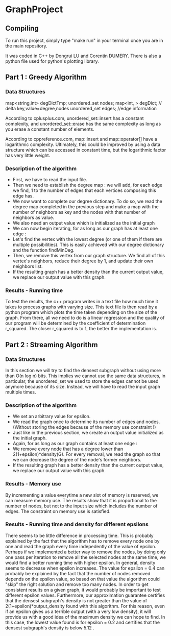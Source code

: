 # GraphProject

## Compiling

To run this project, simply type "make run" in your terminal once you are in the main repository.

It was coded in C++ by Dongrui LU and Corentin DUMERY. There is also a python file used for python's plotting library.



## Part 1 : Greedy Algorithm

### Data Structures

map<string,int> degDictTmp;
unordered_set<string> nodes;
map<int,            > degDict; // delta key,value=degree,nodes
unordered_set<string> edges; //edge information

According to cplusplus.com, unordered_set::insert has a constant complexity, and unordered_set::erase has the same complexity as long as you erase a constant number of elements.

According to cppreference.com, map::insert and map::operator[] have a logarithmic complexity. Ultimately, this could be improved by using a data structure which can be accessed in constant time, but the logarithmic factor has very little weight.

### Description of the algorithm
- First, we have to read the input file.
- Then we need to establish the degree map : we will add, for each edge we find, 1 to the number of edges that each vertices composing this edge has.
- We now want to complete our degree dictionary. To do so, we read the degree map completed in the previous step and make a map with the number of neighbors as key and the nodes with that number of neighbors as value.
- We also need an output value which is initialized as the initial graph
- We can now begin iterating, for as long as our graph has at least one edge :
 - Let's find the vertex with the lowest degree (or one of them if there are multiple possibilities). This is easily achieved with our degree dictionary and the function findMinDeg.
 - Then, we remove this vertex from our graph structure. We find all of this vertex's neighbors, reduce their degree by 1, and update their own neighbors list.
 - If the resulting graph has a better density than the current output value, we replace our output value with this graph.



### Results - Running time
To test the results, the c++ program writes in a text file how much time it takes to process graphs with varying size. This text file is then read by a python program which plots the time taken depending on the size of the graph. From there, all we need to do is a linear regression and the quality of our program will be determined by the coefficient of determination r_squared. The closer r_squared is to 1, the better the implementation is.


## Part 2 : Streaming Algorithm

### Data Structures

In this section we will try to find the densest subgraph without using more than O(n log n) bits. This implies we cannot use the same data structures, in particular, the unordered_set we used to store the edges cannot be used anymore because of its size. Instead, we will have to read the input graph multiple times.

### Description of the algorithm
- We set an arbitrary value for epsilon.
- We read the graph once to determine its number of edges and nodes. (Without storing the edges because of the memory use constraint !)
- Just like in the previous section, we create an output value initialized as the initial graph.
- Again, for as long as our graph contains at least one edge :
 - We remove every node that has a degree lower than 2(1+epsilon)*density(G). For every removal, we read the graph so that we can decrease the degree of the node's former neighbors.
 - If the resulting graph has a better density than the current output value, we replace our output value with this graph.

### Results - Memory use

By incrementing a value everytime a new slot of memory is reserved, we can measure memory use. The results show that it is proportional to the number of nodes, but not to the input size which includes the number of edges. The constraint on memory use is satisfied.

### Results - Running time and density for different epsilons

There seems to be little difference in processing time. This is probably explained by the fact that the algorithm has to remove every node one by one and read the graph every time indepedently of the value of epsilon. Perhaps if we implemented a better way to remove the nodes, by doing only one pass per iteration to remove all the selected nodes at the same time, we would find a better running time with higher epsilon.
In general, density seems to decrease when epsilon increases. The value for epsilon = 0.4 can probably be explained by the fact that the number of nodes removed depends on the epsilon value, so based on that value the algorithm could "skip" the right solution and remove too many nodes.
In order to get consistent results on a given graph, it would probably be important to test different epsilon values. Furthermore, our approximation guarantee certifies that the densest subgraph's density is not greater than the value of 2(1+epsilon)*output_density found with this algorithm. For this reason, even if an epsilon gives us a terrible output (with a very low density), it will provide us with a good idea of the maximum density we can hope to find. In this case, the lowest value found is for epsilon = 0.2 and certifies that the densest subgraph's density is below 5.12 .
